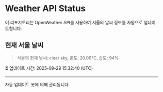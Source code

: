 
# Weather API Status

이 리포지토리는 OpenWeather API를 사용하여 서울의 날씨 정보를 자동으로 업데이트합니다.

## 현재 서울 날씨
> 서울의 현재 날씨: clear sky, 온도: 20.09°C, 습도: 94%

⏳ 업데이트 시간: 2025-09-29 15:32:40 (UTC)

---
자동 업데이트 봇에 의해 관리됩니다.
